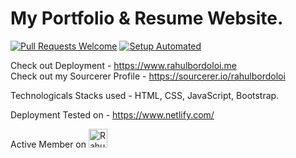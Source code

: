 # My Portfolio & Resume Website.
[![Pull Requests Welcome](https://img.shields.io/badge/PRs-welcome-brightgreen.svg?style=flat)](http://makeapullrequest.com)
[![Setup Automated](https://img.shields.io/badge/setup-automated-blue?logo=gitpod)](https://gitpod.io/from-referrer/)

<a href="https://www.linkedin.com/in/rahulbordoloi" target="_blank" title="Linkedin"><i class="fa fa-linkedin"></i></a>

Check out Deployment - https://www.rahulbordoloi.me <br>
Check out my Sourcerer Profile - https://sourcerer.io/rahulbordoloi

Technologicals Stacks used - HTML, CSS, JavaScript, Bootstrap.

Deployment Tested on - https://www.netlify.com/

Active Member on <a href="https://dev.to/rahulbordoloi">
  <img src="https://d2fltix0v2e0sb.cloudfront.net/dev-badge.svg" alt="Rahul Bordoloi's DEV Profile" height="30" width="30">
</a>
 
